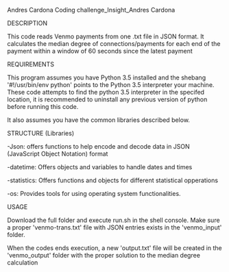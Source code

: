Andres Cardona
Coding challenge_Insight_Andres Cardona

DESCRIPTION

This code reads Venmo payments from one .txt file in JSON format.
It calculates the median degree of connections/payments for each end of the payment within a window of 60 seconds since the latest payment

REQUIREMENTS

This program assumes you have Python 3.5 installed and the shebang '#!/usr/bin/env python' points to the Python 3.5 interpreter your machine. These code attempts to find the python 3.5 interpreter in the specifed location, it is recommended to uninstall any previous version of python before running this code.

It also assumes you have the common libraries described below.

STRUCTURE (Libraries)

-Json: offers functions to help encode and decode data in JSON (JavaScript Object Notation) format

-datetime: Offers objects and variables to handle dates and times

-statistics: Offers functions and objects for different statistical opperations

-os: Provides tools for using operating system functionalities.

USAGE

Download the full folder and execute run.sh in the shell console. Make sure a proper 'venmo-trans.txt' file with JSON entries exists in the 'venmo_input' folder.

When the codes ends execution, a new 'output.txt' file will be created in the 'venmo_output' folder with the proper solution to the median degree calculation
